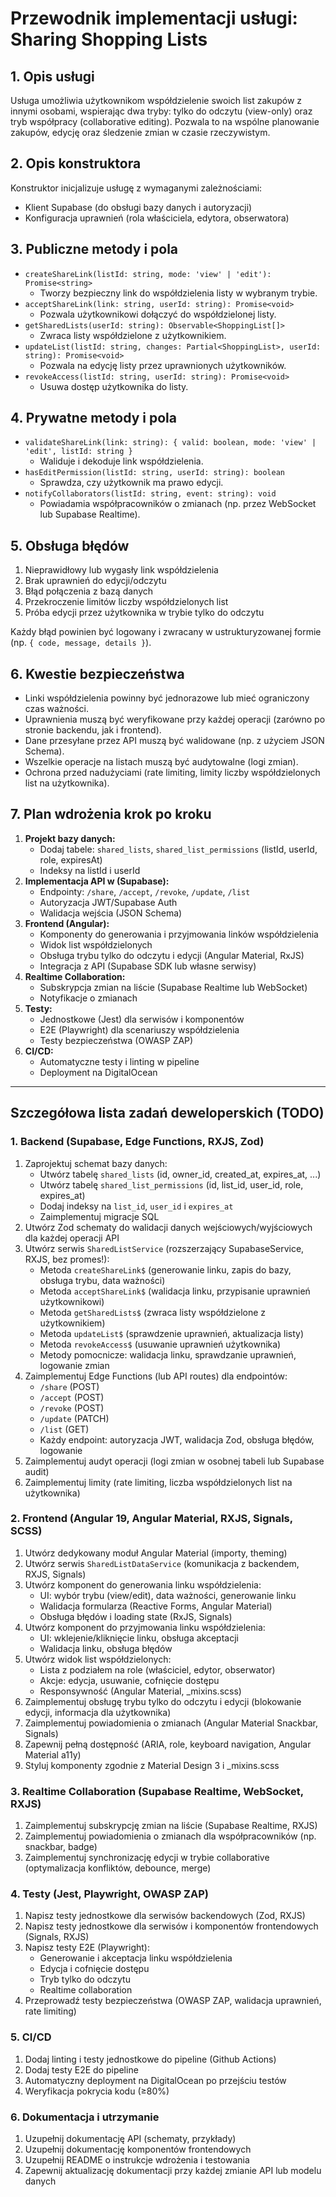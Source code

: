 # Przewodnik implementacji usługi: Sharing Shopping Lists

## 1. Opis usługi

Usługa umożliwia użytkownikom współdzielenie swoich list zakupów z innymi osobami, wspierając dwa tryby: tylko do odczytu (view-only) oraz tryb współpracy (collaborative editing). Pozwala to na wspólne planowanie zakupów, edycję oraz śledzenie zmian w czasie rzeczywistym.

## 2. Opis konstruktora

Konstruktor inicjalizuje usługę z wymaganymi zależnościami:

- Klient Supabase (do obsługi bazy danych i autoryzacji)
- Konfiguracja uprawnień (rola właściciela, edytora, obserwatora)

## 3. Publiczne metody i pola

- `createShareLink(listId: string, mode: 'view' | 'edit'): Promise<string>`
  - Tworzy bezpieczny link do współdzielenia listy w wybranym trybie.
- `acceptShareLink(link: string, userId: string): Promise<void>`
  - Pozwala użytkownikowi dołączyć do współdzielonej listy.
- `getSharedLists(userId: string): Observable<ShoppingList[]>`
  - Zwraca listy współdzielone z użytkownikiem.
- `updateList(listId: string, changes: Partial<ShoppingList>, userId: string): Promise<void>`
  - Pozwala na edycję listy przez uprawnionych użytkowników.
- `revokeAccess(listId: string, userId: string): Promise<void>`
  - Usuwa dostęp użytkownika do listy.

## 4. Prywatne metody i pola

- `validateShareLink(link: string): { valid: boolean, mode: 'view' | 'edit', listId: string }`
  - Waliduje i dekoduje link współdzielenia.
- `hasEditPermission(listId: string, userId: string): boolean`
  - Sprawdza, czy użytkownik ma prawo edycji.
- `notifyCollaborators(listId: string, event: string): void`
  - Powiadamia współpracowników o zmianach (np. przez WebSocket lub Supabase Realtime).

## 5. Obsługa błędów

1. Nieprawidłowy lub wygasły link współdzielenia
2. Brak uprawnień do edycji/odczytu
3. Błąd połączenia z bazą danych
4. Przekroczenie limitów liczby współdzielonych list
5. Próba edycji przez użytkownika w trybie tylko do odczytu

Każdy błąd powinien być logowany i zwracany w ustrukturyzowanej formie (np. `{ code, message, details }`).

## 6. Kwestie bezpieczeństwa

- Linki współdzielenia powinny być jednorazowe lub mieć ograniczony czas ważności.
- Uprawnienia muszą być weryfikowane przy każdej operacji (zarówno po stronie backendu, jak i frontend).
- Dane przesyłane przez API muszą być walidowane (np. z użyciem JSON Schema).
- Wszelkie operacje na listach muszą być audytowalne (logi zmian).
- Ochrona przed nadużyciami (rate limiting, limity liczby współdzielonych list na użytkownika).

## 7. Plan wdrożenia krok po kroku

1. **Projekt bazy danych:**
   - Dodaj tabele: `shared_lists`, `shared_list_permissions` (listId, userId, role, expiresAt)
   - Indeksy na listId i userId
2. **Implementacja API w (Supabase):**
   - Endpointy: `/share`, `/accept`, `/revoke`, `/update`, `/list`
   - Autoryzacja JWT/Supabase Auth
   - Walidacja wejścia (JSON Schema)
3. **Frontend (Angular):**
   - Komponenty do generowania i przyjmowania linków współdzielenia
   - Widok list współdzielonych
   - Obsługa trybu tylko do odczytu i edycji (Angular Material, RxJS)
   - Integracja z API (Supabase SDK lub własne serwisy)
4. **Realtime Collaboration:**
   - Subskrypcja zmian na liście (Supabase Realtime lub WebSocket)
   - Notyfikacje o zmianach
5. **Testy:**
   - Jednostkowe (Jest) dla serwisów i komponentów
   - E2E (Playwright) dla scenariuszy współdzielenia
   - Testy bezpieczeństwa (OWASP ZAP)
6. **CI/CD:**
   - Automatyczne testy i linting w pipeline
   - Deployment na DigitalOcean

---

## Szczegółowa lista zadań deweloperskich (TODO)

### 1. Backend (Supabase, Edge Functions, RXJS, Zod)

1. Zaprojektuj schemat bazy danych:
   - Utwórz tabelę `shared_lists` (id, owner_id, created_at, expires_at, ...)
   - Utwórz tabelę `shared_list_permissions` (id, list_id, user_id, role, expires_at)
   - Dodaj indeksy na `list_id`, `user_id` i `expires_at`
   - Zaimplementuj migracje SQL
2. Utwórz Zod schematy do walidacji danych wejściowych/wyjściowych dla każdej operacji API
3. Utwórz serwis `SharedListService` (rozszerzający SupabaseService, RXJS, bez promes!):
   - Metoda `createShareLink$` (generowanie linku, zapis do bazy, obsługa trybu, data ważności)
   - Metoda `acceptShareLink$` (walidacja linku, przypisanie uprawnień użytkownikowi)
   - Metoda `getSharedLists$` (zwraca listy współdzielone z użytkownikiem)
   - Metoda `updateList$` (sprawdzenie uprawnień, aktualizacja listy)
   - Metoda `revokeAccess$` (usuwanie uprawnień użytkownika)
   - Metody pomocnicze: walidacja linku, sprawdzanie uprawnień, logowanie zmian
4. Zaimplementuj Edge Functions (lub API routes) dla endpointów:
   - `/share` (POST)
   - `/accept` (POST)
   - `/revoke` (POST)
   - `/update` (PATCH)
   - `/list` (GET)
   - Każdy endpoint: autoryzacja JWT, walidacja Zod, obsługa błędów, logowanie
5. Zaimplementuj audyt operacji (logi zmian w osobnej tabeli lub Supabase audit)
6. Zaimplementuj limity (rate limiting, liczba współdzielonych list na użytkownika)

### 2. Frontend (Angular 19, Angular Material, RXJS, Signals, SCSS)

1. Utwórz dedykowany moduł Angular Material (importy, theming)
2. Utwórz serwis `SharedListDataService` (komunikacja z backendem, RXJS, Signals)
3. Utwórz komponent do generowania linku współdzielenia:
   - UI: wybór trybu (view/edit), data ważności, generowanie linku
   - Walidacja formularza (Reactive Forms, Angular Material)
   - Obsługa błędów i loading state (RxJS, Signals)
4. Utwórz komponent do przyjmowania linku współdzielenia:
   - UI: wklejenie/kliknięcie linku, obsługa akceptacji
   - Walidacja linku, obsługa błędów
5. Utwórz widok list współdzielonych:
   - Lista z podziałem na role (właściciel, edytor, obserwator)
   - Akcje: edycja, usuwanie, cofnięcie dostępu
   - Responsywność (Angular Material, \_mixins.scss)
6. Zaimplementuj obsługę trybu tylko do odczytu i edycji (blokowanie edycji, informacja dla użytkownika)
7. Zaimplementuj powiadomienia o zmianach (Angular Material Snackbar, Signals)
8. Zapewnij pełną dostępność (ARIA, role, keyboard navigation, Angular Material a11y)
9. Styluj komponenty zgodnie z Material Design 3 i \_mixins.scss

### 3. Realtime Collaboration (Supabase Realtime, WebSocket, RXJS)

1. Zaimplementuj subskrypcję zmian na liście (Supabase Realtime, RXJS)
2. Zaimplementuj powiadomienia o zmianach dla współpracowników (np. snackbar, badge)
3. Zaimplementuj synchronizację edycji w trybie collaborative (optymalizacja konfliktów, debounce, merge)

### 4. Testy (Jest, Playwright, OWASP ZAP)

1. Napisz testy jednostkowe dla serwisów backendowych (Zod, RXJS)
2. Napisz testy jednostkowe dla serwisów i komponentów frontendowych (Signals, RXJS)
3. Napisz testy E2E (Playwright):
   - Generowanie i akceptacja linku współdzielenia
   - Edycja i cofnięcie dostępu
   - Tryb tylko do odczytu
   - Realtime collaboration
4. Przeprowadź testy bezpieczeństwa (OWASP ZAP, walidacja uprawnień, rate limiting)

### 5. CI/CD

1. Dodaj linting i testy jednostkowe do pipeline (Github Actions)
2. Dodaj testy E2E do pipeline
3. Automatyczny deployment na DigitalOcean po przejściu testów
4. Weryfikacja pokrycia kodu (≥80%)

### 6. Dokumentacja i utrzymanie

1. Uzupełnij dokumentację API (schematy, przykłady)
2. Uzupełnij dokumentację komponentów frontendowych
3. Uzupełnij README o instrukcje wdrożenia i testowania
4. Zapewnij aktualizację dokumentacji przy każdej zmianie API lub modelu danych
